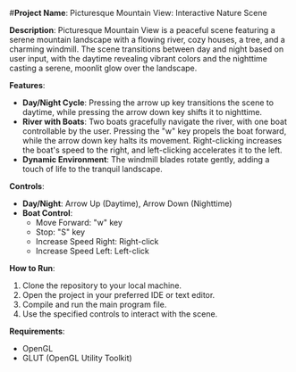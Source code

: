 #**Project Name**: Picturesque Mountain View: Interactive Nature Scene

**Description**:
Picturesque Mountain View is a peaceful scene featuring a serene mountain landscape with a flowing river, cozy houses, a tree, and a charming windmill. The scene transitions between day and night based on user input, with the daytime revealing vibrant colors and the nighttime casting a serene, moonlit glow over the landscape.

**Features**:
- **Day/Night Cycle**: Pressing the arrow up key transitions the scene to daytime, while pressing the arrow down key shifts it to nighttime.
- **River with Boats**: Two boats gracefully navigate the river, with one boat controllable by the user. Pressing the "w" key propels the boat forward, while the arrow down key halts its movement. Right-clicking increases the boat's speed to the right, and left-clicking accelerates it to the left.
- **Dynamic Environment**: The windmill blades rotate gently, adding a touch of life to the tranquil landscape.

**Controls**:
- **Day/Night**: Arrow Up (Daytime), Arrow Down (Nighttime)
- **Boat Control**: 
  - Move Forward: "w" key
  - Stop: "S" key
  - Increase Speed Right: Right-click
  - Increase Speed Left: Left-click

**How to Run**:
1. Clone the repository to your local machine.
2. Open the project in your preferred IDE or text editor.
3. Compile and run the main program file.
4. Use the specified controls to interact with the scene.

**Requirements**:
- OpenGL
- GLUT (OpenGL Utility Toolkit)
